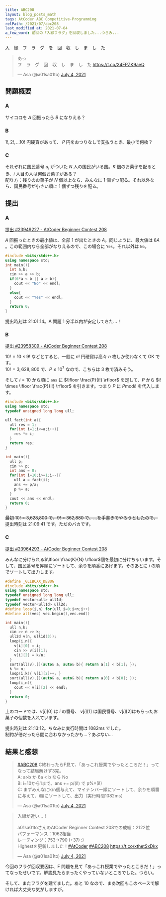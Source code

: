 ```yaml
---
title: ABC208
layout: blog_posts_math
tags: AtCoder ABC Competitive-Programming
relPath: /2021/07/abc208
last_modified_at: 2021-07-04
a_few_word: 前回の「入緑フラグ」を回収しました...つらみ...
---
```


入　緑　フ　ラ　グ　を　回　収　し　ま　し　た

<script async src="https://platform.twitter.com/widgets.js" charset="utf-8"></script>

<blockquote class="twitter-tweet"><p lang="ja" dir="ltr">あっ<br>フ　ラ　グ　回　収　し　ま　し　た <a href="https://t.co/X4FPZK9aeQ">https://t.co/X4FPZK9aeQ</a></p>&mdash; Asa (@a01sa01to) <a href="https://twitter.com/a01sa01to/status/1411685503871557635?ref_src=twsrc%5Etfw">July 4, 2021</a></blockquote>

## 問題概要

### A

サイコロを $A$ 回振ったら $B$ になりえる？

### B

$1!, 2!, \ldots 10!$ 円硬貨があって、 $P$ 円をおつりなしで支払うとき、最小で何枚？

### C

それぞれに国民番号 $a_i$ がついた $N$ 人の国民がいる国。$K$ 個のお菓子を配るとき、$i$ 人目の人は何個お菓子がある？<br>
配り方：残りのお菓子が $N$ 個以上なら、みんなに 1 個ずつ配る。それ以外なら、国民番号が小さい順に 1 個ずつ残りを配る。

## 提出

### A

[提出 #23949227 - AtCoder Beginner Contest 208](https://atcoder.jp/contests/abc208/submissions/23949227)

$A$ 回振ったときの最小値は、全部 1 が出たときの $A$。同じように、最大値は $6A$ 。この範囲内なら全部がなりえるので、この場合に `Yes`。それ以外は `No`。

```cpp
#include <bits/stdc++.h>
using namespace std;
int main(){
  int a,b;
  cin >> a >> b;
  if(6*a < b || a > b){
    cout << "No" << endl;
  }
  else{
    cout << "Yes" << endl;
  }
  return 0;
}
```

提出時刻は 21:01:14。A 問題 1 分半以内が安定してきた...！

### B

[提出 #23958309 - AtCoder Beginner Contest 208](https://atcoder.jp/contests/abc208/submissions/23958309)

$10! = 10 \times 9!$ などとすると、一般に $n!$ 円硬貨は高々 $n$ 枚しか使わなくて OK です。<br>
$10! = 3,628,800$ で、$P \le 10^7$ なので、こちらは 3 枚で済みそう。

そして $i=10$ から順に `ans` に $\lfloor \frac{P}{i!} \rfloor$ を足して、$P$ から $i! \times \lfloor \frac{P}{i!} \rfloor$ を引きます。つまり $P$ に $P \mathrm{mod} i!$ を代入します。

```cpp
#include <bits/stdc++.h>
using namespace std;
typedef unsigned long long ull;

ull fact(int a){
  ull res = 1;
  for(int i=1;i<=a;i++){
    res *= i;
  }
  return res;
}

int main(){
  ull p;
  cin >> p;
  int ans = 0;
  for(int i=10;i>=1;i--){
    ull a = fact(i);
    ans += p/a;
    p %= a;
  }
  cout << ans << endl;
  return 0;
}
```

~~最初 10! = 3,628,800 で、9! = 362,880 で、...を手書きでやろうとしたので、~~ 提出時刻は 21:06:41 です。ただのバカです。

### C

[提出 #23964293 - AtCoder Beginner Contest 208](https://atcoder.jp/contests/abc208/submissions/23964293)

みんなに分けられる$\lfloor \frac{K}{N} \rfloor$個を最初に分けちゃいます。そして、国民番号を昇順にソートして、余りを順番にあげます。そのあとに $i$ の順でソートして出力します。

```cpp
#define _GLIBCXX_DEBUG
#include <bits/stdc++.h>
using namespace std;
typedef unsigned long long ull;
typedef vector<ull> ull1d;
typedef vector<ull1d> ull2d;
#define loop(i,n) for(ull i=0;i<n;i++)
#define all(vec) vec.begin(),vec.end()

int main(){
  ull n,k;
  cin >> n >> k;
  ull2d v(n, ull1d(3));
  loop(i,n){
    v[i][0] = i;
    cin >> v[i][1];
    v[i][2] = k/n;
  }
  sort(all(v),[](auto& a, auto& b){ return a[1] < b[1]; });
  k %= n;
  loop(i,k){ v[i][2]++; }
  sort(all(v),[](auto& a, auto& b){ return a[0] < b[0]; });
  loop(i,n){
    cout << v[i][2] << endl;
  }
  return 0;
}
```

上のコードでは、$v[i][0]$ は $i$ の番号、 $v[i][1]$ は国民番号、$v[i][2]$はもらったお菓子の個数を入れています。

提出時刻は 21:13:12。ちなみに実行時間は 1082ms でした。<br>
制約が倍だったら間に合わなかったかも...？あぶない...

## 結果と感想

<blockquote class="twitter-tweet"><p lang="ja" dir="ltr"><a href="https://twitter.com/hashtag/ABC208?src=hash&amp;ref_src=twsrc%5Etfw">#ABC208</a> C終わったらF見て、「あっこれ授業でやったところだ！」ってなって結局解けず3完。<br>A: a&gt;b か 6a &lt; b なら No<br>B: i=10から1まで、ans += p/(i!) で p%=(i!)<br>C: まずみんなにk/n個与えて、マイナンバー順にソートして、余りを順番に与えて、i順にソートして、出力（実行時間1082ms）</p>&mdash; Asa (@a01sa01to) <a href="https://twitter.com/a01sa01to/status/1411681817522933762?ref_src=twsrc%5Etfw">July 4, 2021</a></blockquote>
<blockquote class="twitter-tweet"><p lang="ja" dir="ltr">入緑が近い...！<br><br>a01sa01toさんのAtCoder Beginner Contest 208での成績：2122位<br>パフォーマンス：1062相当<br>レーティング：753→790 (+37) :)<br>Highestを更新しました！<a href="https://twitter.com/hashtag/AtCoder?src=hash&amp;ref_src=twsrc%5Etfw">#AtCoder</a> <a href="https://twitter.com/hashtag/ABC208?src=hash&amp;ref_src=twsrc%5Etfw">#ABC208</a> <a href="https://t.co/xthetSxDkx">https://t.co/xthetSxDkx</a></p>&mdash; Asa (@a01sa01to) <a href="https://twitter.com/a01sa01to/status/1411685423269564419?ref_src=twsrc%5Etfw">July 4, 2021</a></blockquote>

今回のフラグ回収要因は、F 問題を見て「あっこれ授業でやったところだ！」ってなったせいです。解説見たらまったくやっていないところでした。つらい。

そして、またフラグを建てました。あと 10 なので、まあ次回もこのペースで解ければ大丈夫な気がしますが。
